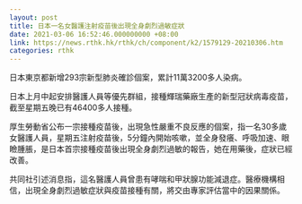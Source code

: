 ```yaml
---
layout: post
title: 日本一名女醫護注射疫苗後出現全身劇烈過敏症狀
date: 2021-03-06 16:52:46.000000000 +08:00
link: https://news.rthk.hk/rthk/ch/component/k2/1579129-20210306.htm
categories: rthk
---
```


日本東京都新增293宗新型肺炎確診個案，累計11萬3200多人染病。

日本上月中起安排醫護人員等優先群組，接種輝瑞藥廠生產的新型冠狀病毒疫苗，截至星期五晚已有46400多人接種。

厚生勞動省公布一宗接種疫苗後，出現急性嚴重不良反應的個案，指一名30多歲女醫護人員，星期五注射疫苗後，5分鐘內開始咳嗽，並全身發癢、呼吸加速、眼瞼腫脹，是日本首宗接種疫苗後出現全身劇烈過敏的報告，她在用藥後，症狀已經改善。

共同社引述消息指，這名醫護人員曾患有哮喘和甲狀腺功能減退症。醫療機構相信，出現全身劇烈過敏症狀與疫苗接種有關，將交由專家評估當中的因果關係。
